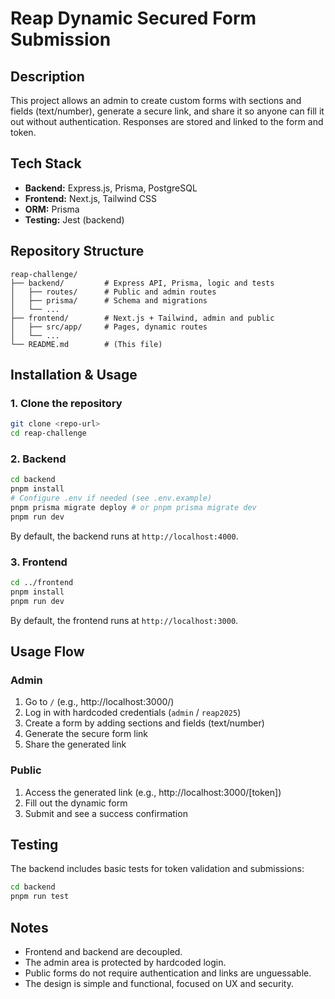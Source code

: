 # Reap Dynamic Secured Form Submission

## Description

This project allows an admin to create custom forms with sections and fields (text/number), generate a secure link, and share it so anyone can fill it out without authentication. Responses are stored and linked to the form and token.

## Tech Stack

- **Backend:** Express.js, Prisma, PostgreSQL
- **Frontend:** Next.js, Tailwind CSS
- **ORM:** Prisma
- **Testing:** Jest (backend)

## Repository Structure

```
reap-challenge/
├── backend/         # Express API, Prisma, logic and tests
│   ├── routes/      # Public and admin routes
│   ├── prisma/      # Schema and migrations
│   └── ...
├── frontend/        # Next.js + Tailwind, admin and public
│   ├── src/app/     # Pages, dynamic routes
│   └── ...
└── README.md        # (This file)
```

## Installation & Usage

### 1. Clone the repository

```bash
git clone <repo-url>
cd reap-challenge
```

### 2. Backend

```bash
cd backend
pnpm install
# Configure .env if needed (see .env.example)
pnpm prisma migrate deploy # or pnpm prisma migrate dev
pnpm run dev
```

By default, the backend runs at `http://localhost:4000`.

### 3. Frontend

```bash
cd ../frontend
pnpm install
pnpm run dev
```

By default, the frontend runs at `http://localhost:3000`.

## Usage Flow

### Admin

1. Go to `/` (e.g., http://localhost:3000/)
2. Log in with hardcoded credentials (`admin` / `reap2025`)
3. Create a form by adding sections and fields (text/number)
4. Generate the secure form link
5. Share the generated link

### Public

1. Access the generated link (e.g., http://localhost:3000/[token])
2. Fill out the dynamic form
3. Submit and see a success confirmation

## Testing

The backend includes basic tests for token validation and submissions:

```bash
cd backend
pnpm run test
```

## Notes

- Frontend and backend are decoupled.
- The admin area is protected by hardcoded login.
- Public forms do not require authentication and links are unguessable.
- The design is simple and functional, focused on UX and security.
